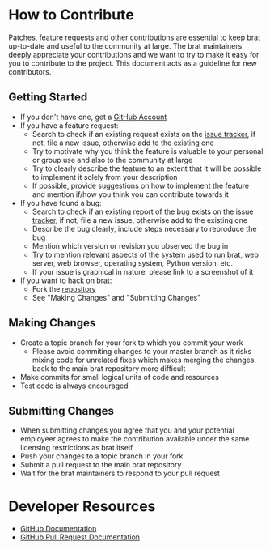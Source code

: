 # How to Contribute #

Patches, feature requests and other contributions are essential to keep brat
up-to-date and useful to the community at large. The brat maintainers deeply
appreciate your contributions and we want to try to make it easy for you to
contribute to the project. This document acts as a guideline for new
contributors.

## Getting Started ##

* If you don't have one, get a [GitHub Account][github_reg]
* If you have a feature request:
    * Search to check if an existing request exists on the
        [issue tracker][brat_issues], if not, file a new issue, otherwise add
        to the existing one
    * Try to motivate why you think the feature is valuable to your personal
        or group use and also to the community at large
    * Try to clearly describe the feature to an extent that it will be
        possible to implement it solely from your description
    * If possible, provide suggestions on how to implement the feature and
        mention if/how you think you can contribute towards it
* If you have found a bug:
    * Search to check if an existing report of the bug exists on the
        [issue tracker][brat_issues], if not, file a new issue, otherwise add
        to the existing one
    * Describe the bug clearly, include steps necessary to reproduce the bug
    * Mention which version or revision you observed the bug in
    * Try to mention relevant aspects of the system used to run brat,
        web server, web browser, operating system, Python version, etc.
    * If your issue is graphical in nature, please link to a screenshot of it
* If you want to hack on brat:
    * Fork the [repository][brat_repo]
    * See "Making Changes" and "Submitting Changes"

[github_reg]: https://github.com/signup/free
[brat_issues]: https://github.com/nlplab/brat/issues
[brat_repo]: https://github.com/nlplab/brat

## Making Changes ##

* Create a topic branch for your fork to which you commit your work
    * Please avoid commiting changes to your master branch as it risks mixing
        code for unrelated fixes which makes merging the changes back to the
        main brat repository more difficult
* Make commits for small logical units of code and resources
* Test code is always encouraged

## Submitting Changes ##

* When submitting changes you agree that you and your potential employeer
    agrees to make the contribution available under the same licensing
    restrictions as brat itself
* Push your changes to a topic branch in your fork
* Submit a pull request to the main brat repository
* Wait for the brat maintainers to respond to your pull request

# Developer Resources #

* [GitHub Documentation](http://help.github.com/)
* [GitHub Pull Request Documentation](http://help.github.com/send-pull-requests/)
